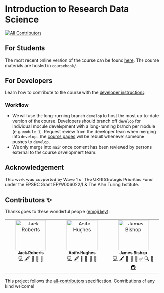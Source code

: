 # Introduction to Research Data Science
<!-- ALL-CONTRIBUTORS-BADGE:START - Do not remove or modify this section -->
[![All Contributors](https://img.shields.io/badge/all_contributors-3-orange.svg?style=flat-square)](#contributors-)
<!-- ALL-CONTRIBUTORS-BADGE:END -->

## For Students

The most recent online version of the course can be found [here](https://alan-turing-institute.github.io/rds-course/index.html). The course materials are hosted in `coursebook/`.

## For Developers

Learn how to contribute to the course with the [developer instructions](coursebook/README.md).

### Workflow

- We will use the long-running branch `develop` to host the most up-to-date version of the course. Developers should branch off `develop` for individual module development with a long-running branch per module (e.g. `module_1`). Request review from the developer team when merging into `develop`. The [course pages](https://alan-turing-institute.github.io/rds-course/index.html) will be rebuilt whenever someone pushes to `develop`.
- We only merge into `main` once content has been reviewed by persons external to the course development team.

## Acknowledgement

This work was supported by Wave 1 of The UKRI Strategic Priorities Fund under the EPSRC Grant EP/W006022/1 & The Alan Turing Institute.

## Contributors ✨

Thanks goes to these wonderful people ([emoji key](https://allcontributors.org/docs/en/emoji-key)):

<!-- ALL-CONTRIBUTORS-LIST:START - Do not remove or modify this section -->
<!-- prettier-ignore-start -->
<!-- markdownlint-disable -->
<table>
  <tbody>
    <tr>
      <td align="center" valign="top" width="14.28%"><a href="https://github.com/jack89roberts"><img src="https://avatars.githubusercontent.com/u/16308271?v=4?s=100" width="100px;" alt="Jack Roberts"/><br /><sub><b>Jack Roberts</b></sub></a><br /><a href="https://github.com/alan-turing-institute/rds-course/commits?author=jack89roberts" title="Code">💻</a> <a href="#content-jack89roberts" title="Content">🖋</a> <a href="#ideas-jack89roberts" title="Ideas, Planning, & Feedback">🤔</a> <a href="#question-jack89roberts" title="Answering Questions">💬</a> <a href="#talk-jack89roberts" title="Talks">📢</a></td>
      <td align="center" valign="top" width="14.28%"><a href="https://aoifehughes.github.io"><img src="https://avatars.githubusercontent.com/u/10923695?v=4?s=100" width="100px;" alt="Aoife Hughes"/><br /><sub><b>Aoife Hughes</b></sub></a><br /><a href="https://github.com/alan-turing-institute/rds-course/commits?author=AoifeHughes" title="Code">💻</a> <a href="#content-AoifeHughes" title="Content">🖋</a> <a href="#ideas-AoifeHughes" title="Ideas, Planning, & Feedback">🤔</a> <a href="#question-AoifeHughes" title="Answering Questions">💬</a> <a href="https://github.com/alan-turing-institute/rds-course/issues?q=author%3AAoifeHughes" title="Bug reports">🐛</a> <a href="https://github.com/alan-turing-institute/rds-course/pulls?q=is%3Apr+reviewed-by%3AAoifeHughes" title="Reviewed Pull Requests">👀</a></td>
      <td align="center" valign="top" width="14.28%"><a href="https://github.com/lannelin"><img src="https://avatars.githubusercontent.com/u/26149456?v=4?s=100" width="100px;" alt="James Bishop"/><br /><sub><b>James Bishop</b></sub></a><br /><a href="https://github.com/alan-turing-institute/rds-course/commits?author=lannelin" title="Code">💻</a> <a href="#content-lannelin" title="Content">🖋</a> <a href="#ideas-lannelin" title="Ideas, Planning, & Feedback">🤔</a> <a href="#talk-lannelin" title="Talks">📢</a> <a href="https://github.com/alan-turing-institute/rds-course/pulls?q=is%3Apr+reviewed-by%3Alannelin" title="Reviewed Pull Requests">👀</a> <a href="#tutorial-lannelin" title="Tutorials">✅</a> <a href="#fundingFinding-lannelin" title="Funding Finding">🔍</a> <a href="#question-lannelin" title="Answering Questions">💬</a> <a href="#infra-lannelin" title="Infrastructure (Hosting, Build-Tools, etc)">🚇</a></td>
    </tr>
  </tbody>
</table>

<!-- markdownlint-restore -->
<!-- prettier-ignore-end -->

<!-- ALL-CONTRIBUTORS-LIST:END -->

This project follows the [all-contributors](https://github.com/all-contributors/all-contributors) specification. Contributions of any kind welcome!